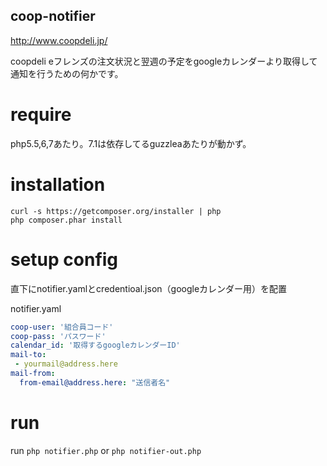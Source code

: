 coop-notifier
---

http://www.coopdeli.jp/

coopdeli eフレンズの注文状況と翌週の予定をgoogleカレンダーより取得して通知を行うための何かです。

# require

php5.5,6,7あたり。7.1は依存してるguzzleaあたりが動かず。

# installation

```
curl -s https://getcomposer.org/installer | php
php composer.phar install
```
# setup config

直下にnotifier.yamlとcredentioal.json（googleカレンダー用）を配置

notifier.yaml

```yaml
coop-user: '組合員コード'
coop-pass: 'パスワード'
calendar_id: '取得するgoogleカレンダーID'
mail-to:
 - yourmail@address.here
mail-from:
  from-email@address.here: "送信者名"
```

# run

run `php notifier.php` or `php notifier-out.php`
